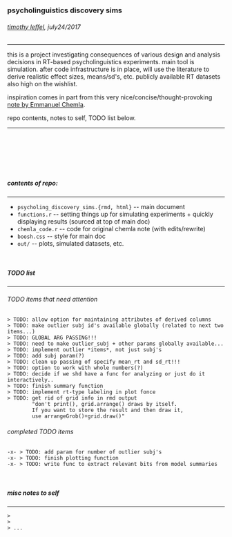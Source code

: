 ### psycholinguistics discovery sims
###### [timothy leffel](http://lefft.xyz), july24/2017
<hr>

this is a project investigating consequences of various design and analysis decisions in RT-based psycholinguistics experiments. main tool is simulation. after code infrastructure is in place, will use the literature to derive realistic effect sizes, means/sd's, etc. publicly available RT datasets also high on the wishlist. 


inspiration comes in part from this very nice/concise/thought-provoking [note by Emmanuel Chemla](http://www.emmanuel.chemla.free.fr/thresholds/OutliersCriterion.html). 

repo contents, notes to self, TODO list below. 
<hr>

<br><br><br><br><br>


##### contents of repo:
<hr>

- `psycholing_discovery_sims.{rmd, html}` -- main document 
- `functions.r` -- setting things up for simulating experiments + quickly displaying results (sourced at top of main doc)
- `chemla_code.r` -- code for original chemla note (with edits/rewrite)
- `boosh.css` -- style for main doc
- `out/` -- plots, simulated datasets, etc. 


<br>

##### TODO list
<hr>

###### TODO items that need attention


	> TODO: allow option for maintaining attributes of derived columns
	> TODO: make outlier subj id's available globally (related to next two items...)
	> TODO: GLOBAL ARG PASSING!!!
	> TODO: need to make outlier_subj + other params globally available...
	> TODO: implement outlier *items*, not just subj's
	> TODO: add subj param(?)
	> TODO: clean up passing of specify mean_rt and sd_rt!!!
	> TODO: option to work with whole numbers(?)
	> TODO: decide if we shd have a func for analyzing or just do it interactively..
	> TODO: finish summary function
	> TODO: implement rt-type labeling in plot fonce
	> TODO: get rid of grid info in rmd output 
	        "don't print(), grid.arrange() draws by itself. 
	        If you want to store the result and then draw it, 
	        use arrangeGrob()+grid.draw()"


###### completed TODO items

	-x- > TODO: add param for number of outlier subj's
	-x- > TODO: finish plotting function
	-x- > TODO: write func to extract relevant bits from model summaries

<br>

##### misc notes to self
<hr>

	> 
	> 
	> ...




